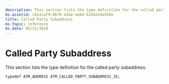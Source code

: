 ```yaml
---
description: This section lists the type definition for the called party subaddress.
ms.assetid: c6a1caf9-8bf8-41be-ae64-62d42eda550e
title: Called Party Subaddress
ms.topic: reference
ms.date: 05/31/2018
---
```


# Called Party Subaddress

This section lists the type definition for the called party subaddress.

``` syntax
typedef ATM_ADDRESS ATM_CALLED_PARTY_SUBADDRESS_IE;
```

 

 



